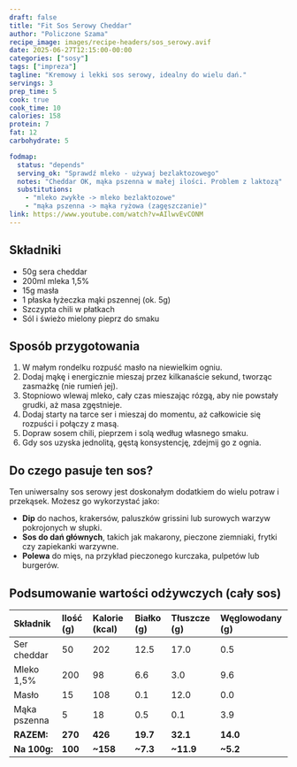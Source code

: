 ```yaml
---
draft: false
title: "Fit Sos Serowy Cheddar"
author: "Policzone Szama"
recipe_image: images/recipe-headers/sos_serowy.avif
date: 2025-06-27T12:15:00-00:00
categories: ["sosy"]
tags: ["impreza"]
tagline: "Kremowy i lekki sos serowy, idealny do wielu dań."
servings: 3
prep_time: 5
cook: true
cook_time: 10
calories: 158
protein: 7
fat: 12
carbohydrate: 5

fodmap:
  status: "depends"
  serving_ok: "Sprawdź mleko - używaj bezlaktozowego"
  notes: "Cheddar OK, mąka pszenna w małej ilości. Problem z laktozą"
  substitutions:
    - "mleko zwykłe -> mleko bezlaktozowe"
    - "mąka pszenna -> mąka ryżowa (zagęszczanie)"
link: https://www.youtube.com/watch?v=AIlwvEvCONM
---
```


## Składniki
*   50g sera cheddar
*   200ml mleka 1,5%
*   15g masła
*   1 płaska łyżeczka mąki pszennej (ok. 5g)
*   Szczypta chili w płatkach
*   Sól i świeżo mielony pieprz do smaku

## Sposób przygotowania
1.  W małym rondelku rozpuść masło na niewielkim ogniu.
2.  Dodaj mąkę i energicznie mieszaj przez kilkanaście sekund, tworząc zasmażkę (nie rumień jej).
3.  Stopniowo wlewaj mleko, cały czas mieszając rózgą, aby nie powstały grudki, aż masa zgęstnieje.
4.  Dodaj starty na tarce ser i mieszaj do momentu, aż całkowicie się rozpuści i połączy z masą.
5.  Dopraw sosem chili, pieprzem i solą według własnego smaku.
6.  Gdy sos uzyska jednolitą, gęstą konsystencję, zdejmij go z ognia.

## Do czego pasuje ten sos?
Ten uniwersalny sos serowy jest doskonałym dodatkiem do wielu potraw i przekąsek. Możesz go wykorzystać jako:
*   **Dip** do nachos, krakersów, paluszków grissini lub surowych warzyw pokrojonych w słupki.
*   **Sos do dań głównych**, takich jak makarony, pieczone ziemniaki, frytki czy zapiekanki warzywne.
*   **Polewa** do mięs, na przykład pieczonego kurczaka, pulpetów lub burgerów.

## Podsumowanie wartości odżywczych (cały sos)

| Składnik | Ilość (g) | Kalorie (kcal) | Białko (g) | Tłuszcze (g) | Węglowodany (g) |
| :--- | :--- | :--- | :--- | :--- | :--- |
| Ser cheddar | 50 | 202 | 12.5 | 17.0 | 0.5 |
| Mleko 1,5% | 200 | 98 | 6.6 | 3.0 | 9.6 |
| Masło | 15 | 108 | 0.1 | 12.0 | 0.0 |
| Mąka pszenna | 5 | 18 | 0.5 | 0.1 | 3.9 |
| **RAZEM:** | **270** | **426** | **19.7** | **32.1** | **14.0** |
| **Na 100g:** | **100** | **~158** | **~7.3** | **~11.9** | **~5.2** |